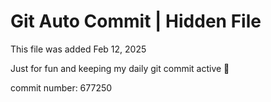# Git Auto Commit | Hidden File

This file was added Feb 12, 2025

Just for fun and keeping my daily git commit active 🤪

commit number: 677250
